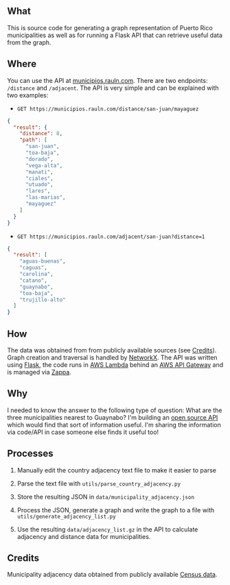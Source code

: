 ## What
    
This is source code for generating a graph representation of Puerto Rico municipalities as well as for running a Flask API that can retrieve useful data from the graph.
    
## Where

You can use the API at [municipios.rauln.com](https://municipios.rauln.com). There are two endpoints: `/distance` and `/adjacent`. The API is very simple and can be explained with two examples:


* `GET https://municipios.rauln.com/distance/san-juan/mayaguez`

```json
{
  "result": {
    "distance": 8,
    "path": [
      "san-juan",
      "toa-baja",
      "dorado",
      "vega-alta",
      "manati",
      "ciales",
      "utuado",
      "lares",
      "las-marias",
      "mayaguez"
    ]
  }
}
```


* `GET https://municipios.rauln.com/adjacent/san-juan?distance=1`

```json
{
  "result": [
    "aguas-buenas",
    "caguas",
    "carolina",
    "catano",
    "guaynabo",
    "toa-baja",
    "trujillo-alto"
  ]
}
```

## How

The data was obtained from from publicly available sources (see [Credits](#Credits)). Graph creation and traversal is handled by [NetworkX](https://networkx.github.io/).
The API was written using [Flask](https://palletsprojects.com/p/flask/), the code runs in [AWS Lambda](https://aws.amazon.com/lambda/) behind an [AWS API Gateway](https://aws.amazon.com/api-gateway/) and is managed via [Zappa](https://github.com/Miserlou/Zappa).

## Why

I needed to know the answer to the following type of question: What are the three municipalities nearest to Guaynabo? I'm building an [open source API](https://github.com/rnegron/cc-api) which would find that sort of information useful. I'm sharing the information via code/API in case someone else finds it useful too!


## Processes

1. Manually edit the country adjacency text file to make it easier to parse

1. Parse the text file with `utils/parse_country_adjacency.py`

1. Store the resulting JSON in `data/municipality_adjacency.json`

1. Process the JSON, generate a graph and write the graph to a file with `utils/generate_adjacency_list.py`

1. Use the resulting `data/adjacency_list.gz` in the API to calculate adjacency and distance data for municipalities.


## Credits

Municipality adjacency data obtained from publicly available [Census data](https://www.census.gov/geographies/reference-files/2010/geo/county-adjacency.html).